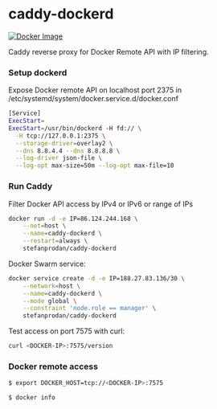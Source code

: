 # caddy-dockerd

[![Docker Image](https://images.microbadger.com/badges/image/stefanprodan/caddy-dockerd.svg)](https://hub.docker.com/r/stefanprodan/caddy-dockerd)

Caddy reverse proxy for Docker Remote API with IP filtering. 

### Setup dockerd

Expose Docker remote API on localhost port 2375 in /etc/systemd/system/docker.service.d/docker.conf

```bash
[Service]
ExecStart=
ExecStart=/usr/bin/dockerd -H fd:// \
  -H tcp://127.0.0.1:2375 \
  --storage-driver=overlay2 \
  --dns 8.8.4.4 --dns 8.8.8.8 \
  --log-driver json-file \
  --log-opt max-size=50m --log-opt max-file=10 
```

### Run Caddy

Filter Docker API access by IPv4 or IPv6 or range of IPs

```bash
docker run -d -e IP=86.124.244.168 \
    --net=host \
    --name=caddy-dockerd \
    --restart=always \
    stefanprodan/caddy-dockerd
```

Docker Swarm service:

```bash
docker service create -d -e IP=188.27.83.136/30 \
    --network=host \
    --name=caddy-dockerd \
    --mode global \
    --constraint 'node.role == manager' \
    stefanprodan/caddy-dockerd
```

Test access on port 7575 with curl:

```bash
curl <DOCKER-IP>:7575/version
```

### Docker remote access

```bash
$ export DOCKER_HOST=tcp://<DOCKER-IP>:7575

$ docker info
```
